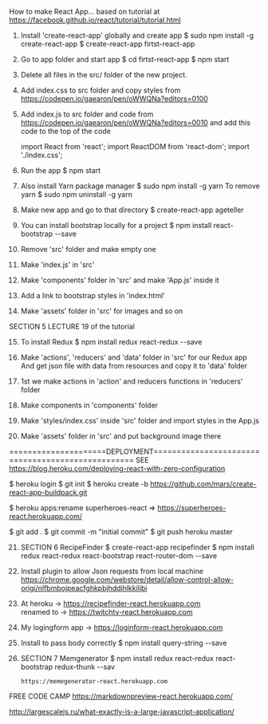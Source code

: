 How to make React App... based on tutorial at https://facebook.github.io/react/tutorial/tutorial.html

1. Install 'create-react-app' globally and create app
    $ sudo npm install -g create-react-app
    $ create-react-app firtst-react-app

2. Go to app folder and start app
    $ cd firtst-react-app
    $ npm start

3. Delete all files in the src/ folder of the new project.

4. Add index.css to src folder and copy styles from https://codepen.io/gaearon/pen/oWWQNa?editors=0100

5. Add index.js to src folder and code from https://codepen.io/gaearon/pen/oWWQNa?editors=0010
   and add this code to the top of the code

    import React from 'react';
    import ReactDOM from 'react-dom';
    import './index.css';   

6. Run the app
    $ npm start


7. Also install Yarn package manager
    $ sudo npm install -g yarn
   To remove yarn
    $ sudo npm uninstall -g yarn 

8. Make new app and go to that directory
    $ create-react-app ageteller 

9. You can install bootstrap locally for a project
    $ npm install react-bootstrap --save

10. Remove 'src' folder and make empty one

11. Make 'index.js' in 'src'

12. Make 'components' folder in 'src' and make 'App.js' inside it

13. Add a link to bootstrap styles in 'index.html'

14. Make 'assets' folder in 'src' for images and so on

SECTION 5 LECTURE 19 of the tutorial

15. To install Redux
     $ npm install redux react-redux --save

16. Make 'actions', 'reducers' and 'data' folder in 'src' for our Redux app
    And get json file with data from resources and copy it to 'data' folder

17. 1st we make actions in 'action' and reducers functions in 'reducers' folder

18. Make components in 'components' folder

19. Make 'styles/index.css' inside 'src' folder and import styles in the App.js

20. Make 'assets' folder in 'src' and put background image there


=====================DEPLOYMENT==================================================
SEE https://blog.heroku.com/deploying-react-with-zero-configuration

$ heroku login
$ git init
$ heroku create -b https://github.com/mars/create-react-app-buildpack.git

$ heroku apps:rename superheroes-react
    => https://superheroes-react.herokuapp.com/

$ git add .
$ git commit -m "initial commit"
$ git push heroku master

21. SECTION 6 RecipeFinder
        $ create-react-app recipefinder
        $ npm install redux react-redux react-bootstrap react-router-dom --save   

22. Install plugin to allow Json requests from local machine
        https://chrome.google.com/webstore/detail/allow-control-allow-origi/nlfbmbojpeacfghkpbjhddihlkkiljbi      

23. At heroku -> https://recipefinder-react.herokuapp.com      
    renamed to -> https://twitchtv-react.herokuapp.com    

24. My logingform app -> https://loginform-react.herokuapp.com   

25. Install to pass body correctly 
        $ npm install query-string --save

26. SECTION 7 Memgenerator
        $ npm install redux react-redux react-bootstrap redux-thunk --sav

        https://memegenerator-react.herokuapp.com


FREE CODE CAMP
https://markdownpreview-react.herokuapp.com/

http://largescalejs.ru/what-exactly-is-a-large-javascript-application/       

